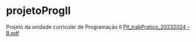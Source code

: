 # projetoProgII
Projeto da unidade curricular de Programação II 
[PII_trabPratico_20232024 - B.pdf](https://github.com/d1ogogomes/projetoProgII/files/13463864/PII_trabPratico_20232024.-.B.pdf)
